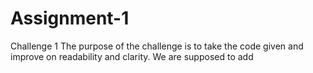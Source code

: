 # Assignment-1
Challenge 1 
The purpose of the challenge is to take the code given and improve on readability and clarity. 
We are supposed to add 
